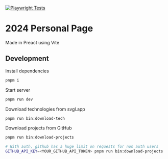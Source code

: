 [![Playwright Tests](https://github.com/TortitasT/2024-personal-page/actions/workflows/playwright.yml/badge.svg)](https://github.com/TortitasT/2024-personal-page/actions/workflows/playwright.yml)

# 2024 Personal Page

Made in Preact using Vite

## Development

Install dependencies

```bash
pnpm i
```

Start server

```bash
pnpm run dev
```

Download technologies from svgl.app

```bash
pnpm run bin:download-tech
```

Download projects from GitHub

```bash
pnpm run bin:download-projects

# With auth, github has a huge limit on requests for non auth users
GITHUB_API_KEY=<YOUR_GITHUB_API_TOKEN> pnpm run bin:download-projects
```
